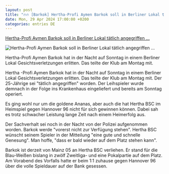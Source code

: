 ```yaml
---
layout: post
title: "🔥🔥 [Barkok] Hertha-Profi Aymen Barkok soll in Berliner Lokal tätlich angegriffen ..."
date: Mon, 29 Apr 2024 17:00:00 +0200
categories: entries DE
---
```

[Hertha-Profi Aymen Barkok soll in Berliner Lokal tätlich angegriffen ...](https://www.rbb24.de/sport/beitrag/2024/04/fussball-hertha-aymen-barkok-angegriffen-berlin-lokal-gesichtsverletzungen-operation.html)

![Hertha-Profi Aymen Barkok soll in Berliner Lokal tätlich angegriffen ...](https://www.rbb24.de/content/dam/rbb/rbb/rbb24/2024/2024_04/imago-images/hertha-profi-aymen-barkok.jpg.jpg/size=708x398.jpg)

Hertha-Profi Aymen Barkok hat in der Nacht auf Sonntag in einem Berliner Lokal Gesichtsverletzungen erlitten. Das teilte der Klub am Montag mit.

Hertha -Profi Aymen Barkok hat in der Nacht auf Sonntag in einem Berliner Lokal Gesichtsverletzungen erlitten. Das teilte der Klub am Montag mit. Der 25-Jährige sei "tätlich angegriffen" worden. Der Leihspieler wurde demnach in der Folge ins Krankenhaus eingeliefert und bereits am Sonntag operiert.

Es ging wohl nur um die goldene Ananas, aber auch die hat Hertha BSC im Heimspiel gegen Hannover 96 nicht für sich gewinnen können. Dabei sah es trotz schwacher Leistung lange Zeit nach einem Heimerfolg aus.

Der Sachverhalt sei noch in der Nacht von der Polizei aufgenommen worden. Barkok werde "vorerst nicht zur Verfügung stehen". Hertha BSC wünscht seinem Spieler in der Mitteilung "eine gute und schnelle Genesung". Man hoffe, "dass er bald wieder auf dem Platz stehen kann".

Barkok ist derzeit von Mainz 05 an Hertha BSC verliehen. Er stand für die Blau-Weißen bislang in zwölf Zweitliga- und eine Pokalpartie auf dem Platz. Am Vorabend des Vorfalls hatte er beim 1:1 zuhause gegen Hannover 96 über die volle Spieldauer auf der Bank gesessen.


